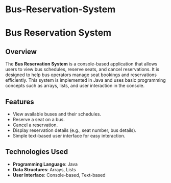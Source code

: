 # Bus-Reservation-System

# Bus Reservation System

## Overview
The **Bus Reservation System** is a console-based application that allows users to view bus schedules, reserve seats, and cancel reservations. It is designed to help bus operators manage seat bookings and reservations efficiently. This system is implemented in Java and uses basic programming concepts such as arrays, lists, and user interaction in the console.

## Features
- View available buses and their schedules.
- Reserve a seat on a bus.
- Cancel a reservation.
- Display reservation details (e.g., seat number, bus details).
- Simple text-based user interface for easy interaction.

## Technologies Used
- **Programming Language**: Java
- **Data Structures**: Arrays, Lists
- **User Interface**: Console-based, Text-based

